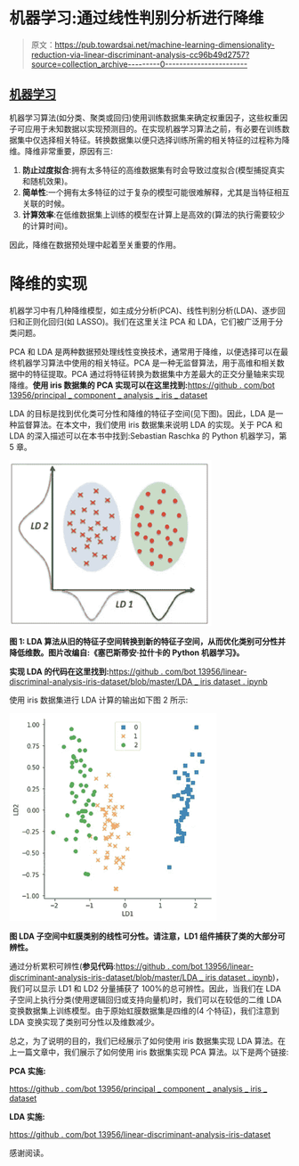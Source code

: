 # 机器学习:通过线性判别分析进行降维

> 原文：<https://pub.towardsai.net/machine-learning-dimensionality-reduction-via-linear-discriminant-analysis-cc96b49d2757?source=collection_archive---------0----------------------->

## [机器学习](https://towardsai.net/p/category/machine-learning)

机器学习算法(如分类、聚类或回归)使用训练数据集来确定权重因子，这些权重因子可应用于未知数据以实现预测目的。在实现机器学习算法之前，有必要在训练数据集中仅选择相关特征。转换数据集以便只选择训练所需的相关特征的过程称为降维。降维非常重要，原因有三:

1.  **防止过度拟合**:拥有太多特征的高维数据集有时会导致过度拟合(模型捕捉真实和随机效果)。
2.  **简单性**:一个拥有太多特征的过于复杂的模型可能很难解释，尤其是当特征相互关联的时候。
3.  **计算效率**:在低维数据集上训练的模型在计算上是高效的(算法的执行需要较少的计算时间)。

因此，降维在数据预处理中起着至关重要的作用。

# 降维的实现

机器学习中有几种降维模型，如主成分分析(PCA)、线性判别分析(LDA)、逐步回归和正则化回归(如 LASSO)。我们在这里关注 PCA 和 LDA，它们被广泛用于分类问题。

PCA 和 LDA 是两种数据预处理线性变换技术，通常用于降维，以便选择可以在最终机器学习算法中使用的相关特征。PCA 是一种无监督算法，用于高维和相关数据中的特征提取。PCA 通过将特征转换为数据集中方差最大的正交分量轴来实现降维。**使用 iris 数据集的 PCA 实现可以在这里找到:**[https://github . com/bot 13956/principal _ component _ analysis _ iris _ dataset](https://github.com/bot13956/principal_component_analysis_iris_dataset)

LDA 的目标是找到优化类可分性和降维的特征子空间(见下图)。因此，LDA 是一种监督算法。在本文中，我们使用 iris 数据集来说明 LDA 的实现。关于 PCA 和 LDA 的深入描述可以在本书中找到:Sebastian Raschka 的 Python 机器学习，第 5 章。

![](img/346eb737f15f22834543f2d52312e29e.png)

**图 1: LDA 算法从旧的特征子空间转换到新的特征子空间，从而优化类别可分性并降低维数。图片改编自:《塞巴斯蒂安·拉什卡的 Python 机器学习》。**

**实现 LDA 的代码在这里找到:**[https://github . com/bot 13956/linear-discriminal-analysis-iris-dataset/blob/master/LDA _ iris dataset . ipynb](https://github.com/bot13956/linear-discriminant-analysis-iris-dataset/blob/master/LDA_irisdataset.ipynb)

使用 iris 数据集进行 LDA 计算的输出如下图 2 所示:

![](img/f3d28d51f8f72bab801cbd29fb5c9167.png)

**图 LDA 子空间中虹膜类别的线性可分性。请注意，LD1 组件捕获了类的大部分可辨性。**

通过分析累积可辨性(**参见代码**:[https://github . com/bot 13956/linear-discriminant-analysis-iris-dataset/blob/master/LDA _ iris dataset . ipynb](https://github.com/bot13956/linear-discriminant-analysis-iris-dataset/blob/master/LDA_irisdataset.ipynb))，我们可以显示 LD1 和 LD2 分量捕获了 100%的总可辨性。因此，当我们在 LDA 子空间上执行分类(使用逻辑回归或支持向量机)时，我们可以在较低的二维 LDA 变换数据集上训练模型。由于原始虹膜数据集是四维的(4 个特征)，我们注意到 LDA 变换实现了类别可分性以及维数减少。

总之，为了说明的目的，我们已经展示了如何使用 iris 数据集实现 LDA 算法。在上一篇文章中，我们展示了如何使用 iris 数据集实现 PCA 算法。以下是两个链接:

**PCA 实施:**

[https://github . com/bot 13956/principal _ component _ analysis _ iris _ dataset](https://github.com/bot13956/principal_component_analysis_iris_dataset)

**LDA 实施:**

[https://github . com/bot 13956/linear-discriminant-analysis-iris-dataset](https://github.com/bot13956/linear-discriminant-analysis-iris-dataset)

感谢阅读。